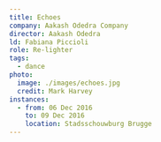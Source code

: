 ```yaml
---
title: Echoes
company: Aakash Odedra Company
director: Aakash Odedra
ld: Fabiana Piccioli
role: Re-lighter
tags:
  - dance
photo:
  image: ./images/echoes.jpg
  credit: Mark Harvey
instances:
  - from: 06 Dec 2016
    to: 09 Dec 2016
    location: Stadsschouwburg Brugge
---
```

